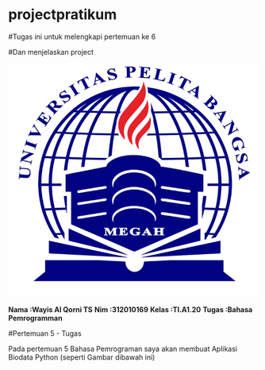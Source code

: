 # projectpratikum
#Tugas ini untuk melengkapi pertemuan ke 6 

#Dan menjelaskan project 

![upb](poto/upb.PNG)

**Nama  :Wayis Al Qorni TS** 
**Nim   :312010169** 
**Kelas :TI.A1.20** 
**Tugas :Bahasa Pemrogramman**

#Pertemuan 5 - Tugas<br>

Pada pertemuan 5 Bahasa Pemrograman saya akan membuat Aplikasi Biodata Python (seperti Gambar dibawah ini)